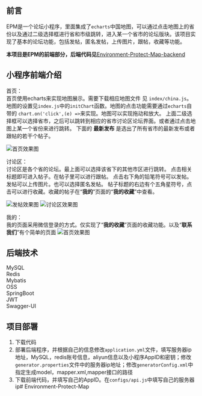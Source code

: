 ## 前言 ##
EPM是一个论坛小程序，里面集成了`echarts`中国地图，可以通过点击地图上的省份以及通过二级选择框进行省和市级跳转，进入某一个省市的论坛版块。该项目实现了基本的论坛功能，包括发帖，匿名发帖，上传图片，跟帖，收藏等功能。


**本项目是EPM的前端部分，后端代码见**[Environment-Protect-Map-backend](https://github.com/TProgram/Environment-Protect-Map-backend "Environment-Protect-Map-backend")

## 小程序前端介绍 ##
首页：   
首页使用echarts来实现地图展示。需要下载相应地图文件 见
`index/china.js`。地图的设置见`index.js`中的`initChart`函数。地图的点击功能需要通过`echarts`自带的 `chart.on('click',(e) =>`来实现。地图可以实现拖动和放大。
上面二级选择框可以选择省市，之后可以跳转到相应的省市讨论区论坛界面。或者通过点击地图上某一个省份来进行跳转。
下面的 **最新发布** 是选出了所有省市的最新发布或者跟帖的若干个帖子。

![首页效果图](image/index.jpg)

讨论区：  
讨论区是各个省的论坛。最上面可以选择该省下的其他市区进行跳转。
点击相关标题即可进入帖子。在帖子里可以进行跟帖。
点击右下角的铅笔符号可以发帖。发帖可以上传图片。也可以选择匿名发帖。
帖子标题的右边有个五角星符号，点击可以进行收藏。收藏的帖子在“**我的**”页面的“**我的收藏**”中查看。

![发帖效果图](image/post.jpg)
![讨论区效果图](image/talk.jpg)

我的：  
我的页面采用微信登录的方式。仅实现了“**我的收藏**”页面的收藏功能。以及“**联系我们**”有个简单的页面
![首页效果图](image/my.jpg)

## 后端技术 ##
MySQL  
Redis  
Mybatis  
OSS  
SpringBoot  
JWT  
Swagger-UI  
## 项目部署 ##
1. 下载代码
2. 部署后端程序，并根据自己的信息修改`application.yml`文件，填写服务器ip地址，MySQL，redis账号信息，aliyun信息以及小程序AppID和密钥；修改`generator.properties`文件中的服务器ip地址；修改`generatorConfig.xml`中指定生成model，mapper.xml,mapper接口的路径
3. 下载前端代码，并填写自己的AppID。在`configs/api.js`中填写自己的服务器ip# Environment-Protect-Map
